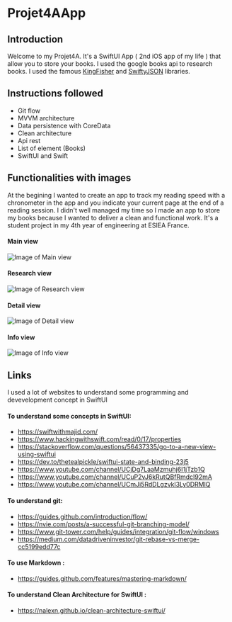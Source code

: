 # Projet4AApp
## Introduction
Welcome to my Projet4A. It's a SwiftUI App ( 2nd iOS app of my life ) that allow you to store your books. I used the google books api to research books. I used the famous [KingFisher](https://github.com/onevcat/Kingfisher) and [SwiftyJSON](https://github.com/SwiftyJSON/SwiftyJSON) libraries.

## Instructions followed
  * Git flow
  * MVVM architecture
  * Data persistence with CoreData
  * Clean architecture
  * Api rest
  * List of element (Books)
  * SwiftUI and Swift

## Functionalities with images
At the begining I wanted to create an app to track my reading speed with a chronometer in the app and you indicate your current page at the end of a reading session. I didn't well managed my time so I made an app to store my books because I wanted to deliver a clean and functional work. It's a student project in my 4th year of engineering at ESIEA France.

#### Main view
![Image of Main view](https://https://github.com/CodingOnBush/Projet4AApp/images/mainView.png)

#### Research view
![Image of Research view](https://https://github.com/CodingOnBush/Projet4AApp/images/researchView.png)

#### Detail view
![Image of Detail view](https://https://github.com/CodingOnBush/Projet4AApp/images/detailView.png)

#### Info view
![Image of Info view](https://https://github.com/CodingOnBush/Projet4AApp/images/infoView.png)

## Links
I used a lot of websites to understand some programming and devevelopment concept in SwiftUI

#### To understand some concepts in SwiftUI:
* https://swiftwithmajid.com/
* https://www.hackingwithswift.com/read/0/17/properties
* https://stackoverflow.com/questions/56437335/go-to-a-new-view-using-swiftui
* https://dev.to/thetealpickle/swiftui-state-and-binding-23j5
* https://www.youtube.com/channel/UCjDg7LaaMzmuhj6I1jTzb1Q
* https://www.youtube.com/channel/UCuP2vJ6kRutQBfRmdcI92mA
* https://www.youtube.com/channel/UCmJi5RdDLgzvkl3Ly0DRMlQ

#### To understand git:
* https://guides.github.com/introduction/flow/
* https://nvie.com/posts/a-successful-git-branching-model/
* https://www.git-tower.com/help/guides/integration/git-flow/windows
* https://medium.com/datadriveninvestor/git-rebase-vs-merge-cc5199edd77c

#### To use Markdown :
* https://guides.github.com/features/mastering-markdown/

#### To understand Clean Architecture for SwiftUI :
* https://nalexn.github.io/clean-architecture-swiftui/
